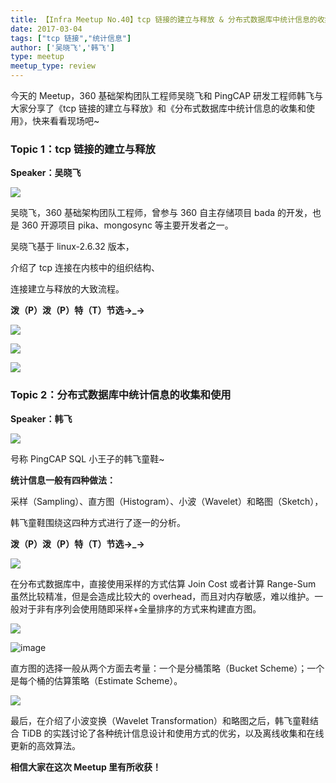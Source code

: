 ```yaml
---
title: 【Infra Meetup No.40】tcp 链接的建立与释放 & 分布式数据库中统计信息的收集和使用
date: 2017-03-04
tags: ["tcp 链接","统计信息"]
author: ['吴晓飞','韩飞']
type: meetup
meetup_type: review
---
```


今天的 Meetup，360 基础架构团队工程师吴晓飞和 PingCAP 研发工程师韩飞与大家分享了《tcp 链接的建立与释放》和《分布式数据库中统计信息的收集和使用》，快来看看现场吧~

### Topic 1：tcp 链接的建立与释放

**Speaker：吴晓飞**

![](http://upload-images.jianshu.io/upload_images/542677-321d7fea8ee32ed3?imageMogr2/auto-orient/strip%7CimageView2/2/w/1240)

吴晓飞，360 基础架构团队工程师，曾参与 360 自主存储项目 bada 的开发，也是 360 开源项目 pika、mongosync 等主要开发者之一。

吴晓飞基于 linux-2.6.32 版本，

介绍了 tcp 连接在内核中的组织结构、

连接建立与释放的大致流程。 

**泼（P）泼（P）特（T）节选→_→**

![](http://upload-images.jianshu.io/upload_images/542677-1150cde3067bcd73?imageMogr2/auto-orient/strip%7CimageView2/2/w/1240)

![](http://upload-images.jianshu.io/upload_images/542677-09075c610e9bd70e?imageMogr2/auto-orient/strip%7CimageView2/2/w/1240)

![](http://upload-images.jianshu.io/upload_images/542677-cc655364c2e1d8ad?imageMogr2/auto-orient/strip%7CimageView2/2/w/1240)

### Topic 2：分布式数据库中统计信息的收集和使用

**Speaker：韩飞**

![](http://upload-images.jianshu.io/upload_images/542677-ee3b414e62cfde55?imageMogr2/auto-orient/strip%7CimageView2/2/w/1240)

号称 PingCAP SQL 小王子的韩飞童鞋~

**统计信息一般有四种做法：**

采样（Sampling）、直方图（Histogram）、小波（Wavelet）和略图（Sketch），

韩飞童鞋围绕这四种方式进行了逐一的分析。

**泼（P）泼（P）特（T）节选→_→**

![](http://upload-images.jianshu.io/upload_images/542677-474324f4bb0d7113?imageMogr2/auto-orient/strip%7CimageView2/2/w/1240)

在分布式数据库中，直接使用采样的方式估算 Join Cost 或者计算 Range-Sum 虽然比较精准，但是会造成比较大的 overhead，而且对内存敏感，难以维护。一般对于非有序列会使用随即采样+全量排序的方式来构建直方图。

![](http://upload-images.jianshu.io/upload_images/542677-cb864df4daf4cf11?imageMogr2/auto-orient/strip%7CimageView2/2/w/1240)

![image](http://upload-images.jianshu.io/upload_images/542677-73b95db21a10c11e?imageMogr2/auto-orient/strip%7CimageView2/2/w/1240)

直方图的选择一般从两个方面去考量：一个是分桶策略（Bucket Scheme）；一个是每个桶的估算策略（Estimate Scheme）。

![](http://upload-images.jianshu.io/upload_images/542677-ce2341040607a6e5?imageMogr2/auto-orient/strip%7CimageView2/2/w/1240)

最后，在介绍了小波变换（Wavelet Transformation）和略图之后，韩飞童鞋结合 TiDB 的实践讨论了各种统计信息设计和使用方式的优劣，以及离线收集和在线更新的高效算法。

**相信大家在这次 Meetup 里有所收获！**


